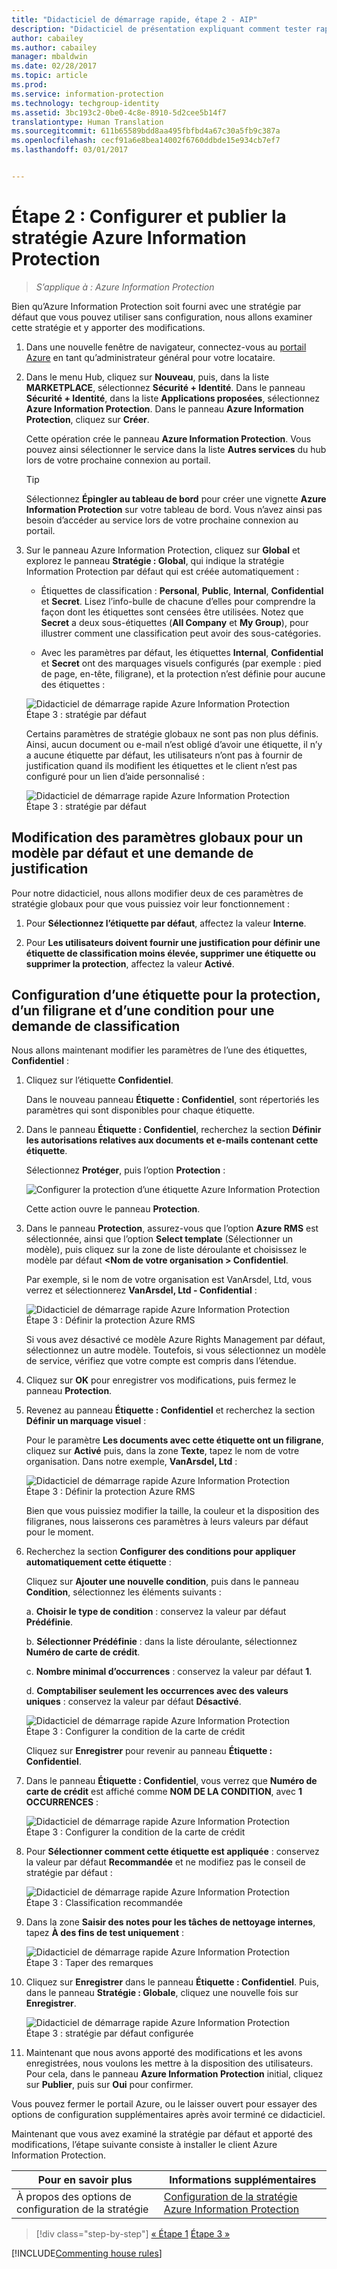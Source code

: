 ```yaml
---
title: "Didacticiel de démarrage rapide, étape 2 - AIP"
description: "Didacticiel de présentation expliquant comment tester rapidement Azure Information Protection, étape 2 : configurer la stratégie."
author: cabailey
ms.author: cabailey
manager: mbaldwin
ms.date: 02/28/2017
ms.topic: article
ms.prod: 
ms.service: information-protection
ms.technology: techgroup-identity
ms.assetid: 3bc193c2-0be0-4c8e-8910-5d2cee5b14f7
translationtype: Human Translation
ms.sourcegitcommit: 611b65589bdd8aa495fbfbd4a67c30a5fb9c387a
ms.openlocfilehash: cecf91a6e8bea14002f6760ddbde15e934cb7ef7
ms.lasthandoff: 03/01/2017


---
```


# <a name="step-2-configure-and-publish-the-azure-information-protection-policy"></a>Étape 2 : Configurer et publier la stratégie Azure Information Protection

>*S’applique à : Azure Information Protection*

Bien qu’Azure Information Protection soit fourni avec une stratégie par défaut que vous pouvez utiliser sans configuration, nous allons examiner cette stratégie et y apporter des modifications.

1. Dans une nouvelle fenêtre de navigateur, connectez-vous au [portail Azure](https://portal.azure.com) en tant qu’administrateur général pour votre locataire.

2. Dans le menu Hub, cliquez sur **Nouveau**, puis, dans la liste **MARKETPLACE**, sélectionnez **Sécurité + Identité**. Dans le panneau **Sécurité + Identité**, dans la liste **Applications proposées**, sélectionnez **Azure Information Protection**. Dans le panneau **Azure Information Protection**, cliquez sur **Créer**.

    Cette opération crée le panneau **Azure Information Protection**. Vous pouvez ainsi sélectionner le service dans la liste **Autres services** du hub lors de votre prochaine connexion au portail. 

    > [!TIP] 
    > Sélectionnez **Épingler au tableau de bord** pour créer une vignette **Azure Information Protection** sur votre tableau de bord. Vous n’avez ainsi pas besoin d’accéder au service lors de votre prochaine connexion au portail.

3.  Sur le panneau Azure Information Protection, cliquez sur **Global** et explorez le panneau **Stratégie : Global**, qui indique la stratégie Information Protection par défaut qui est créée automatiquement :
    
    - Étiquettes de classification : **Personal**, **Public**, **Internal**, **Confidential** et **Secret**. Lisez l’info-bulle de chacune d’elles pour comprendre la façon dont les étiquettes sont censées être utilisées. Notez que **Secret** a deux sous-étiquettes (**All Company** et **My Group**), pour illustrer comment une classification peut avoir des sous-catégories.

    - Avec les paramètres par défaut, les étiquettes **Internal**, **Confidential** et **Secret** ont des marquages visuels configurés (par exemple : pied de page, en-tête, filigrane), et la protection n’est définie pour aucune des étiquettes : 
    
    ![Didacticiel de démarrage rapide Azure Information Protection Étape 3 : stratégie par défaut](../media/info-protect-policy-default-labels.png)
    
    Certains paramètres de stratégie globaux ne sont pas non plus définis. Ainsi, aucun document ou e-mail n’est obligé d’avoir une étiquette, il n’y a aucune étiquette par défaut, les utilisateurs n’ont pas à fournir de justification quand ils modifient les étiquettes et le client n’est pas configuré pour un lien d’aide personnalisé :
    
    ![Didacticiel de démarrage rapide Azure Information Protection Étape 3 : stratégie par défaut](../media/info-protect-policy-default-settings.png)

## <a name="changing-the-global-settings-for-a-default-template-and-prompt-for-justification"></a>Modification des paramètres globaux pour un modèle par défaut et une demande de justification

Pour notre didacticiel, nous allons modifier deux de ces paramètres de stratégie globaux pour que vous puissiez voir leur fonctionnement :

1. Pour **Sélectionnez l’étiquette par défaut**, affectez la valeur **Interne**.

2. Pour **Les utilisateurs doivent fournir une justification pour définir une étiquette de classification moins élevée, supprimer une étiquette ou supprimer la protection**, affectez la valeur **Activé**.

## <a name="configuring-a-label-for-protection-a-watermark-and-a-condition-to-prompt-for-classification"></a>Configuration d’une étiquette pour la protection, d’un filigrane et d’une condition pour une demande de classification

Nous allons maintenant modifier les paramètres de l’une des étiquettes, **Confidentiel** :

1. Cliquez sur l’étiquette **Confidentiel**. 
    
    Dans le nouveau panneau **Étiquette : Confidentiel**, sont répertoriés les paramètres qui sont disponibles pour chaque étiquette. 

2. Dans le panneau **Étiquette : Confidentiel**, recherchez la section **Définir les autorisations relatives aux documents et e-mails contenant cette étiquette**.

    Sélectionnez **Protéger**, puis l’option **Protection** :
    
    ![Configurer la protection d’une étiquette Azure Information Protection](../media/info-protect-protection-bar.png) 
    
    Cette action ouvre le panneau **Protection**.
    
3. Dans le panneau **Protection**, assurez-vous que l’option **Azure RMS** est sélectionnée, ainsi que l’option **Select template** (Sélectionner un modèle), puis cliquez sur la zone de liste déroulante et choisissez le modèle par défaut **\<Nom de votre organisation > Confidentiel**.     
    
    Par exemple, si le nom de votre organisation est VanArsdel, Ltd, vous verrez et sélectionnerez **VanArsdel, Ltd - Confidential** : 
    
    ![Didacticiel de démarrage rapide Azure Information Protection Étape 3 : Définir la protection Azure RMS](../media/step2-select-rms-template.png)
    
    Si vous avez désactivé ce modèle Azure Rights Management par défaut, sélectionnez un autre modèle. Toutefois, si vous sélectionnez un modèle de service, vérifiez que votre compte est compris dans l’étendue.
    
4. Cliquez sur **OK** pour enregistrer vos modifications, puis fermez le panneau **Protection**.

5. Revenez au panneau **Étiquette : Confidentiel** et recherchez la section **Définir un marquage visuel** :
    
    Pour le paramètre **Les documents avec cette étiquette ont un filigrane**, cliquez sur **Activé** puis, dans la zone **Texte**, tapez le nom de votre organisation. Dans notre exemple, **VanArsdel, Ltd** : 
    
    ![Didacticiel de démarrage rapide Azure Information Protection Étape 3 : Définir la protection Azure RMS](../media/step2-configure-watermark.png)
    
    Bien que vous puissiez modifier la taille, la couleur et la disposition des filigranes, nous laisserons ces paramètres à leurs valeurs par défaut pour le moment.
    
6. Recherchez la section **Configurer des conditions pour appliquer automatiquement cette étiquette** :
    
    Cliquez sur **Ajouter une nouvelle condition**, puis dans le panneau **Condition**, sélectionnez les éléments suivants :
    
    a. **Choisir le type de condition** : conservez la valeur par défaut **Prédéfinie**.
    
    b. **Sélectionner Prédéfinie** : dans la liste déroulante, sélectionnez **Numéro de carte de crédit**.
    
    c. **Nombre minimal d’occurrences** : conservez la valeur par défaut **1**.
    
    d. **Comptabiliser seulement les occurrences avec des valeurs uniques** : conservez la valeur par défaut **Désactivé**.
    
    ![Didacticiel de démarrage rapide Azure Information Protection Étape 3 : Configurer la condition de la carte de crédit](../media/step2-configure-condition.png)
    
    Cliquez sur **Enregistrer** pour revenir au panneau **Étiquette : Confidentiel**.

7. Dans le panneau **Étiquette : Confidentiel**, vous verrez que **Numéro de carte de crédit** est affiché comme **NOM DE LA CONDITION**, avec **1** **OCCURRENCES** :
    
    ![Didacticiel de démarrage rapide Azure Information Protection Étape 3 : Configurer la condition de la carte de crédit](../media/step2-see-condition.png)

8. Pour **Sélectionner comment cette étiquette est appliquée** : conservez la valeur par défaut **Recommandée** et ne modifiez pas le conseil de stratégie par défaut :
    
    ![Didacticiel de démarrage rapide Azure Information Protection Étape 3 : Classification recommandée](../media/step2-keep-recommended.png)

9. Dans la zone **Saisir des notes pour les tâches de nettoyage internes**, tapez **À des fins de test uniquement** :
    
    ![Didacticiel de démarrage rapide Azure Information Protection Étape 3 : Taper des remarques](../media/step2-type-notes.png)

10. Cliquez sur **Enregistrer** dans le panneau **Étiquette : Confidentiel**. Puis, dans le panneau **Stratégie : Globale**, cliquez une nouvelle fois sur **Enregistrer**.

    ![Didacticiel de démarrage rapide Azure Information Protection Étape 3 : stratégie par défaut configurée](../media/info-protect-policy-configured.png)

11. Maintenant que nous avons apporté des modifications et les avons enregistrées, nous voulons les mettre à la disposition des utilisateurs. Pour cela, dans le panneau **Azure Information Protection** initial, cliquez sur **Publier**, puis sur **Oui** pour confirmer.

Vous pouvez fermer le portail Azure, ou le laisser ouvert pour essayer des options de configuration supplémentaires après avoir terminé ce didacticiel.

Maintenant que vous avez examiné la stratégie par défaut et apporté des modifications, l’étape suivante consiste à installer le client Azure Information Protection.

|Pour en savoir plus|Informations supplémentaires|
|--------------------------------|--------------------------|
|À propos des options de configuration de la stratégie|[Configuration de la stratégie Azure Information Protection](../deploy-use/configure-policy.md)|


>[!div class="step-by-step"]
[&#171; Étape 1](infoprotect-tutorial-step1.md)
[Étape 3 &#187;](infoprotect-tutorial-step3.md)

[!INCLUDE[Commenting house rules](../includes/houserules.md)]
